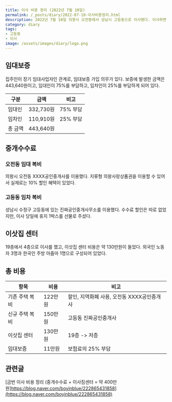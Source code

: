 ```yaml
---
title: 이사 비용 정리 (2022년 7월 10일)
permalink: /_posts/diary/2022-07-10-이사비용정리.html
description: 2022년 7월 10일 의왕시 오전동에서 성남시 고등동으로 이사했다. 이사하면서 발생한 비용을 정리한다.
category: diary
tags:
- 고등동
- 이사
image: /assets/images/diary/logo.png
---
```


임대보증
---


집주인이 장기 임대사업자인 관계로, 임대보증 가입 의무가 있다. 
보증에 발생한 금액은 443,640원이고, 임대인이 75%를 부담하고, 
임차인이 25%를 부담하게 되어 있다. 


|구분|금액|비고|
|---|---|---|
|임대인|332,730원|75% 부담|
|임차인|110,910원|25% 부담|
|총 금액|443,640원|   |


중개수수료
---


### 오전동 임대 복비
의왕시 오전동 XXXX공인중개사를 이용했다. 
지류형 의왕사랑상품권을 이용할 수 있어서 실제로는 10% 할인 혜택이 있었다. 


### 고등동 임차 복비
성남시 수정구 고등동에 있는 진짜공인중개사무소를 이용했다. 
수수료 할인은 따로 없었지만, 이사 당일에 휴지 1박스를 선물로 주셨다. 


이삿집 센터
---


19층에서 4층으로 이사를 했고, 
이삿집 센터 비용은 약 130만원이 들었다. 
외국인 노동자 3명과 한국인 주방 아줌마 1명으로 구성되어 있었다. 


총 비용
---


|항목|비용|비고|
|---|---|---|
|기존 주택 복비|122만원|할인, 지역화폐 사용, 오전동 XXXX공인중개사|
|신규 주택 복비|150만원|고등동 진짜공인중개사|
|이삿집 센터|130만원|19층 -> 저층|
|임대보증|11만원|보험료의 25% 부담|


관련글
---


[금번 이사 비용 정리 (중개수수료 + 이사짐센터 = 약 400만원]https://blog.naver.com/boyinblue/222865431858](https://blog.naver.com/boyinblue/222865431858)
